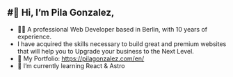 #👋 Hi, I’m Pila Gonzalez,
-  
- 👨‍💻 A professional Web Developer based in Berlin, with 10 years of experience. 
- I have acquired the skills necessary to build great and premium websites that will help you to Upgrade your business to the Next Level.
- 👀 My Portfolio: https://pilagonzalez.com/en/
- 🌱 I’m currently learning React & Astro

